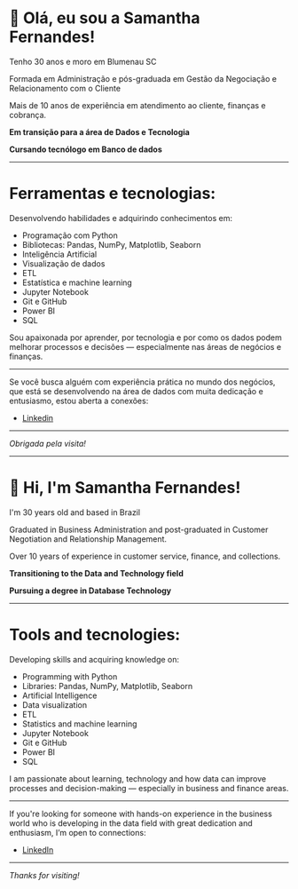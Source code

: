 # 👋 Olá, eu sou a Samantha Fernandes!

Tenho 30 anos e moro em Blumenau SC

Formada em Administração e pós-graduada em Gestão da Negociação e Relacionamento com o Cliente 

Mais de 10 anos de experiência em atendimento ao cliente, finanças e cobrança.

**Em transição para a área de Dados e Tecnologia** 

**Cursando tecnólogo em Banco de dados**

---

# Ferramentas e tecnologias:

Desenvolvendo habilidades e adquirindo conhecimentos em:

- Programação com Python 
- Bibliotecas: Pandas, NumPy, Matplotlib, Seaborn  
- Inteligência Artificial
- Visualização de dados
- ETL
- Estatística e machine learning
- Jupyter Notebook
- Git e GitHub
- Power BI
- SQL
  
Sou apaixonada por aprender, por tecnologia e por como os dados podem melhorar processos e decisões — especialmente nas áreas de negócios e finanças.

---

Se você busca alguém com experiência prática no mundo dos negócios, que está se desenvolvendo na área de dados com muita dedicação e entusiasmo, estou aberta a conexões:

- [Linkedin](https://www.linkedin.com/in/samantha-fernandes-atendimento-negociação-cobranca/)

---

_Obrigada pela visita!_

---

# 👋 Hi, I'm Samantha Fernandes!

I'm 30 years old and based in Brazil

Graduated in Business Administration and post-graduated in Customer Negotiation and Relationship Management.

Over 10 years of experience in customer service, finance, and collections.

**Transitioning to the Data and Technology field**

**Pursuing a degree in Database Technology**

---

# Tools and tecnologies:

Developing skills and acquiring knowledge on:

- Programming with Python  
- Libraries: Pandas, NumPy, Matplotlib, Seaborn  
- Artificial Intelligence
- Data visualization  
- ETL  
- Statistics and machine learning
- Jupyter Notebook
- Git e GitHub
- Power BI
- SQL 

I am passionate about learning, technology and how data can improve processes and decision-making — especially in business and finance areas.

---

If you're looking for someone with hands-on experience in the business world who is developing in the data field with great dedication and enthusiasm, I’m open to connections:

- [LinkedIn](https://www.linkedin.com/in/samantha-fernandes-atendimento-negocia%C3%A7%C3%A3o-cobranca/?locale=en_US)

---

_Thanks for visiting!_


